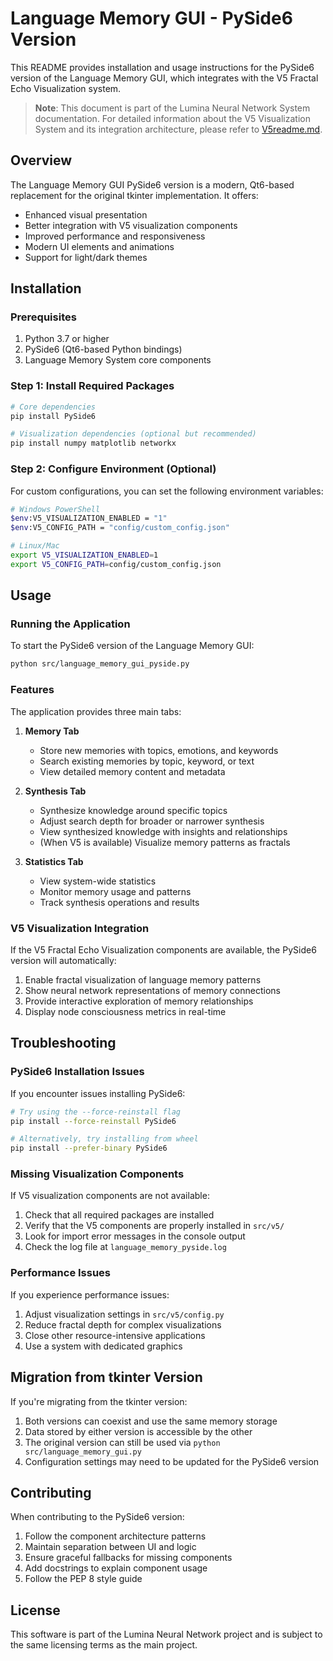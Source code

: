 # Language Memory GUI - PySide6 Version

This README provides installation and usage instructions for the PySide6 version of the Language Memory GUI, which integrates with the V5 Fractal Echo Visualization system.

> **Note**: This document is part of the Lumina Neural Network System documentation. For detailed information about the V5 Visualization System and its integration architecture, please refer to [V5readme.md](V5readme.md).

## Overview

The Language Memory GUI PySide6 version is a modern, Qt6-based replacement for the original tkinter implementation. It offers:

- Enhanced visual presentation
- Better integration with V5 visualization components
- Improved performance and responsiveness
- Modern UI elements and animations
- Support for light/dark themes

## Installation

### Prerequisites

1. Python 3.7 or higher
2. PySide6 (Qt6-based Python bindings)
3. Language Memory System core components

### Step 1: Install Required Packages

```bash
# Core dependencies
pip install PySide6

# Visualization dependencies (optional but recommended)
pip install numpy matplotlib networkx
```

### Step 2: Configure Environment (Optional)

For custom configurations, you can set the following environment variables:

```bash
# Windows PowerShell
$env:V5_VISUALIZATION_ENABLED = "1"
$env:V5_CONFIG_PATH = "config/custom_config.json"

# Linux/Mac
export V5_VISUALIZATION_ENABLED=1
export V5_CONFIG_PATH=config/custom_config.json
```

## Usage

### Running the Application

To start the PySide6 version of the Language Memory GUI:

```bash
python src/language_memory_gui_pyside.py
```

### Features

The application provides three main tabs:

1. **Memory Tab**
   - Store new memories with topics, emotions, and keywords
   - Search existing memories by topic, keyword, or text
   - View detailed memory content and metadata

2. **Synthesis Tab**
   - Synthesize knowledge around specific topics
   - Adjust search depth for broader or narrower synthesis
   - View synthesized knowledge with insights and relationships
   - (When V5 is available) Visualize memory patterns as fractals

3. **Statistics Tab**
   - View system-wide statistics
   - Monitor memory usage and patterns
   - Track synthesis operations and results

### V5 Visualization Integration

If the V5 Fractal Echo Visualization components are available, the PySide6 version will automatically:

1. Enable fractal visualization of language memory patterns
2. Show neural network representations of memory connections
3. Provide interactive exploration of memory relationships
4. Display node consciousness metrics in real-time

## Troubleshooting

### PySide6 Installation Issues

If you encounter issues installing PySide6:

```bash
# Try using the --force-reinstall flag
pip install --force-reinstall PySide6

# Alternatively, try installing from wheel
pip install --prefer-binary PySide6
```

### Missing Visualization Components

If V5 visualization components are not available:

1. Check that all required packages are installed
2. Verify that the V5 components are properly installed in `src/v5/`
3. Look for import error messages in the console output
4. Check the log file at `language_memory_pyside.log`

### Performance Issues

If you experience performance issues:

1. Adjust visualization settings in `src/v5/config.py`
2. Reduce fractal depth for complex visualizations
3. Close other resource-intensive applications
4. Use a system with dedicated graphics

## Migration from tkinter Version

If you're migrating from the tkinter version:

1. Both versions can coexist and use the same memory storage
2. Data stored by either version is accessible by the other
3. The original version can still be used via `python src/language_memory_gui.py`
4. Configuration settings may need to be updated for the PySide6 version

## Contributing

When contributing to the PySide6 version:

1. Follow the component architecture patterns
2. Maintain separation between UI and logic
3. Ensure graceful fallbacks for missing components
4. Add docstrings to explain component usage
5. Follow the PEP 8 style guide

## License

This software is part of the Lumina Neural Network project and is subject to the same licensing terms as the main project. 